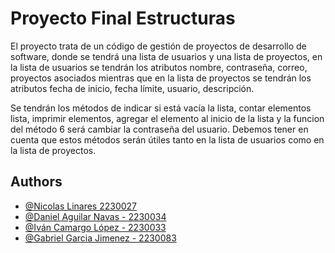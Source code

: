 # Proyecto Final Estructuras

El proyecto trata de un código de gestión de proyectos de desarrollo de software, donde se tendrá una lista de usuarios y una lista de proyectos, en la lista de usuarios se tendrán los atributos nombre, contraseña, correo, proyectos asociados mientras que en la lista de proyectos se tendrán los atributos fecha de inicio, fecha límite, usuario, descripción.

Se tendrán los métodos de indicar si está vacía la lista, contar elementos lista, imprimir elementos, agregar el elemento al inicio de la lista y la funcion del método 6 será cambiar la contraseña del usuario. Debemos tener en cuenta que estos métodos serán útiles tanto en la lista de usuarios como en la lista de proyectos.

## Authors

- [@Nicolas Linares 2230027](https://www.github.com/octokatherine)
- [@Daniel Aguilar Navas - 2230034](https://www.github.com/octokatherine)
- [@Iván Camargo López - 2230033](https://www.github.com/octokatherine)
- [@Gabriel Garcia Jimenez - 2230083](https://www.github.com/octokatherine)
